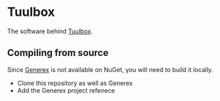 # Tuulbox

The software behind [Tuulbox](http://tuulbox.timwi.de/).

## Compiling from source

Since [Generex](https://github.com/Timwi/Generex) is not available on NuGet, you will need to build it locally.
- Clone this repository as well as Generex
- Add the Generex project refenece